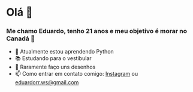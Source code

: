 # Olá 👋

### Me chamo Eduardo, tenho 21 anos e meu objetivo é morar no Canadá 🍁

- 🌱 Atualmente estou aprendendo Python
- 📚 Estudando para o vestibular
- 🎨 Raramente faço uns desenhos
- 📫 Como entrar em contato comigo: [Instagram](https://www.instagram.com/berserker_ws/) ou eduardorr.ws@gmail.com
